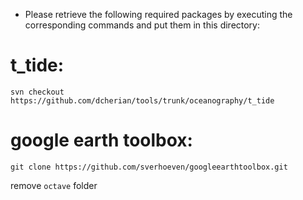 * Please retrieve the following required packages by executing the corresponding commands and put them in this directory:

# t_tide:

    svn checkout https://github.com/dcherian/tools/trunk/oceanography/t_tide

# google earth toolbox:

    git clone https://github.com/sverhoeven/googleearthtoolbox.git
remove `octave` folder
